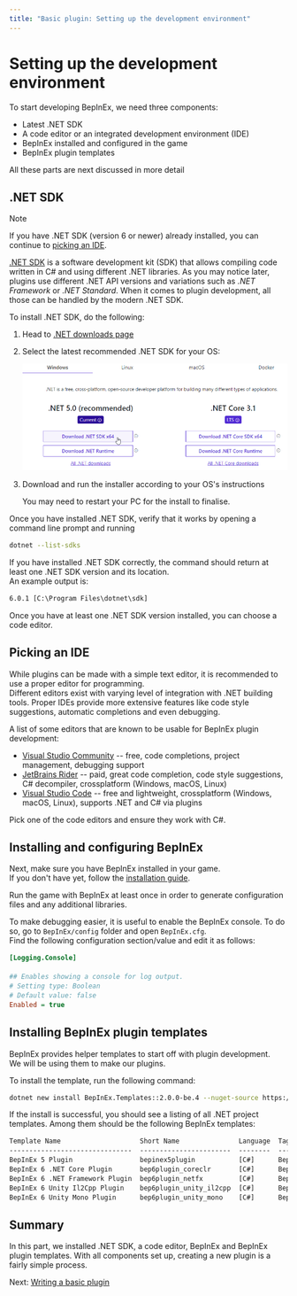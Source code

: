 ```yaml
---
title: "Basic plugin: Setting up the development environment"
---
```


# Setting up the development environment

To start developing BepInEx, we need three components:

* Latest .NET SDK
* A code editor or an integrated development environment (IDE)
* BepInEx installed and configured in the game
* BepInEx plugin templates

All these parts are next discussed in more detail

## .NET SDK

> [!NOTE]
> If you have .NET SDK (version 6 or newer) already installed, you can continue to [picking an IDE](#picking-an-ide).

[.NET SDK](https://dotnet.microsoft.com/) is a software development kit (SDK) that allows compiling code written in C# and using different .NET libraries.
As you may notice later, plugins use different .NET API versions and variations such as *.NET Framework* or *.NET Standard*.
When it comes to plugin development, all those can be handled by the modern .NET SDK.

To install .NET SDK, do the following:

1. Head to [.NET downloads page](https://dotnet.microsoft.com/download)

2. Select the latest recommended .NET SDK for your OS:

    ![Example of "Download .NET SDK" from .NET downloads page](images/dotnet_download.png)

3. Download and run the installer according to your OS's instructions

    You may need to restart your PC for the install to finalise.

Once you have installed .NET SDK, verify that it works by opening a command line prompt and running

```bash
dotnet --list-sdks
```

If you have installed .NET SDK correctly, the command should return at least one .NET SDK version and its location.  
An example output is:

```txt
6.0.1 [C:\Program Files\dotnet\sdk]
```

Once you have at least one .NET SDK version installed, you can choose a code editor.

## Picking an IDE

While plugins can be made with a simple text editor, it is recommended to use a proper editor for programming.  
Different editors exist with varying level of integration with .NET building tools.
Proper IDEs provide more extensive features like code style suggestions, automatic completions and even debugging.

A list of some editors that are known to be usable for BepInEx plugin development:

* [Visual Studio Community](https://visualstudio.microsoft.com/) -- free, code completions, project management, debugging support
* [JetBrains Rider](https://www.jetbrains.com/rider/) -- paid, great code completion, code style suggestions, C# decompiler, crossplatform (Windows, macOS, Linux)
* [Visual Studio Code](https://code.visualstudio.com/) -- free and lightweight, crossplatform (Windows, macOS, Linux), supports .NET and C# via plugins

Pick one of the code editors and ensure they work with C#.

## Installing and configuring BepInEx

Next, make sure you have BepInEx installed in your game.  
If you don't have yet, follow the [installation guide](<xref:installation>).

Run the game with BepInEx at least once in order to generate configuration files and any additional libraries.

To make debugging easier, it is useful to enable the BepInEx console. 
To do so, go to `BepInEx/config` folder and open `BepInEx.cfg`.  
Find the following configuration section/value and edit it as follows:

```ini
[Logging.Console]

## Enables showing a console for log output.
# Setting type: Boolean
# Default value: false
Enabled = true
```

## Installing BepInEx plugin templates

BepInEx provides helper templates to start off with plugin development.  
We will be using them to make our plugins.

To install the template, run the following command:

```bash
dotnet new install BepInEx.Templates::2.0.0-be.4 --nuget-source https://nuget.bepinex.dev/v3/index.json
```

If the install is successful, you should see a listing of all .NET project templates.
Among them should be the following BepInEx templates:

```txt
Template Name                    Short Name               Language  Tags
-------------------------------  -----------------------  --------  ------------------------------------------
BepInEx 5 Plugin                 bepinex5plugin           [C#]      BepInEx/BepInEx 5/Plugin
BepInEx 6 .NET Core Plugin       bep6plugin_coreclr       [C#]      BepInEx/BepInEx 6/Plugin/CoreCLR/.NET Core
BepInEx 6 .NET Framework Plugin  bep6plugin_netfx         [C#]      BepInEx/BepInEx 6/Plugin/.NET Framework
BepInEx 6 Unity Il2Cpp Plugin    bep6plugin_unity_il2cpp  [C#]      BepInEx/BepInEx 6/Plugin/Unity/Il2Cpp
BepInEx 6 Unity Mono Plugin      bep6plugin_unity_mono    [C#]      BepInEx/BepInEx 6/Plugin/Unity/Mono
```

## Summary

In this part, we installed .NET SDK, a code editor, BepInEx and BepInEx plugin templates.
With all components set up, creating a new plugin is a fairly simple process.

Next: [Writing a basic plugin](2_plugin_start.md)
